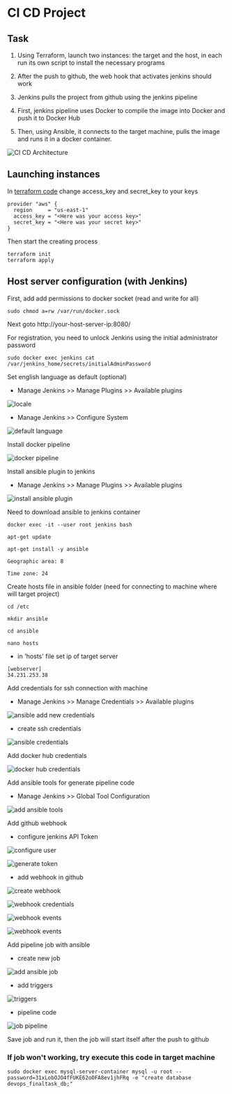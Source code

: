 # CI CD Project

## Task

1. Using Terraform, launch two instances: the target and the host, in each run its own script to install the necessary programs

2. After the push to github, the web hook that activates jenkins should work

3. Jenkins pulls the project from github using the jenkins pipeline

4. First, jenkins pipeline uses Docker to compile the image into Docker and push it to Docker Hub

5. Then, using Ansible, it connects to the target machine, pulls the image and runs it in a docker container.


![CI CD Architecture](images/ci-cd-architecture.png)

## Launching instances

In [terraform code](terraform/ubuntu_ec2_instances.tf) change access_key and secret_key to your keys

```
provider "aws" {
  region     = "us-east-1"
  access_key = "<Here was your access key>"
  secret_key = "<Here was your secret key>"
}
```

Then start the creating process

```
terraform init
terraform apply
```

## Host server configuration (with Jenkins)

First, add add permissions to docker socket (read and write for all)

```
sudo chmod a=rw /var/run/docker.sock
```

Next goto http://your-host-server-ip:8080/

For registration, you need to unlock Jenkins using the initial administrator password

```
sudo docker exec jenkins cat /var/jenkins_home/secrets/initialAdminPassword
```

Set english language as default (optional)

- Manage Jenkins >> Manage Plugins >> Available plugins

![locale](images/locale.png)

- Manage Jenkins >> Configure System

![default language](images/default-language.png)

Install docker pipeline

![docker pipeline](images/docker-pipeline.png)

Install ansible plugin to jenkins

- Manage Jenkins >> Manage Plugins >> Available plugins

![install ansible plugin](images/install-ansible-plugin.png)

Need to download ansible to jenkins container

```
docker exec -it --user root jenkins bash

apt-get update

apt-get install -y ansible

Geographic area: 8

Time zone: 24
```

Create hosts file in ansible folder (need for connecting to machine where will target project)

```
cd /etc

mkdir ansible

cd ansible

nano hosts
```

- in 'hosts' file set ip of target server

```
[webserver]
34.231.253.38
```

Add credentials for ssh connection with machine

- Manage Jenkins >> Manage Credentials >> Available plugins

![ansible add new credentials](images/ansible-add-new-credentials.png)

- create ssh credentials

![ansible credentials](images/ansible-credentials.png)

Add docker hub credentials

![docker hub credentials](images/docker-hub-credentials.png)

Add ansible tools for generate pipeline code

- Manage Jenkins >> Global Tool Configuration

![add ansible tools](images/add-ansible-tools.png)

Add github webhook

- configure jenkins API Token

![configure user](images/webhook-configure-user.png)

![generate token](images/webhook-generate-token.png)

- add webhook in github

![create webhook](images/webhook-create.png)

![webhook credentials](images/webhook-credentials.png)

![webhook events](images/webhook-events_1.png)

![webhook events](images/webhook-events.png)


Add pipeline job with ansible

- create new job

![add ansible job](images/add-ansible-job.png)

- add triggers

![triggers](images/triggers-finaltask-job.png)

- pipeline code

![job pipeline](images/job-pipeline.png)

Save job and run it, then the job will start itself after the push to github

### If job won't working, try execute this code in target machine

```
sudo docker exec mysql-server-container mysql -u root --password=31xLobOJO4fFUKE62oOFA8ev1jhFRq -e "create database devops_finaltask_db;"
```





















